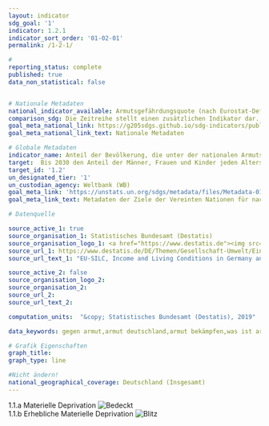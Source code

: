 ```yaml
---
layout: indicator
sdg_goal: '1'
indicator: 1.2.1
indicator_sort_order: '01-02-01'
permalink: /1-2-1/

#
reporting_status: complete
published: true
data_non_statistical: false


# Nationale Metadaten
national_indicator_available: Armutsgefährdungsquote (nach Eurostat-Definition)
comparison_sdg: Die Zeitreihe stellt einen zusätzlichen Indikator dar.
goal_meta_national_link: https://g205sdgs.github.io/sdg-indicators/public/MetaDe/1.2.1.pdf
goal_meta_national_link_text: Nationale Metadaten

# Globale Metadaten
indicator_name: Anteil der Bevölkerung, die unter der nationalen Armutsgrenze lebt, nach Geschlecht und Alter
target:  Bis 2030 den Anteil der Männer, Frauen und Kinder jeden Alters, die in Armut in all ihren Dimensionen nach der jeweiligen nationalen Definition leben, mindestens um die Hälfte senken
target_id: '1.2'
un_designated_tier: '1'
un_custodian_agency: Weltbank (WB)
goal_meta_link: 'https://unstats.un.org/sdgs/metadata/files/Metadata-01-02-01.pdf'
goal_meta_link_text: Metadaten der Ziele der Vereinten Nationen für nachhaltige Entwicklung

# Datenquelle

source_active_1: true
source_organisation_1: Statistisches Bundesamt (Destatis)
source_organisation_logo_1: <a href="https://www.destatis.de"><img src="https://g205sdgs.github.io/sdg-indicators/public/logos/destatis.png" alt="Logo Destatis" /></a>
source_url_1: https://www.destatis.de/DE/Themen/Gesellschaft-Umwelt/Einkommen-Konsum-Lebensbedingungen/Lebensbedingungen-Armutsgefaehrdung/_inhalt.html#sprg233586
source_url_text_1: "EU-SILC, Income and Living Conditions in Germany and the European Union - Fachserie 15, Reihe 3"

source_active_2: false
source_organisation_logo_2:
source_organisation_2:
source_url_2:
source_url_text_2:

computation_units:  "&copy; Statistisches Bundesamt (Destatis), 2019"

data_keywords: gegen armut,armut deutschland,armut bekämpfen,was ist armut,armutsgrenze,die armut,armut hilfe,bekämpfung der armut,was bedeutet armut,hunger und armut,armut im alter,armut kinder,kinder in armut,armut und reichtum,organisationen gegen armut,armut in deutschland,armut weltweit,armut,armutsbekämpfung,maßnahmen gegen armut,absolute armut, armutsgefährdungsquote, deprivation, materielle deprivation, erhebliche deprivation, erhebliche materielle deprivation, Armutsgefährdungsquote (nach Eurostat-Definition), wohlstand, reichtum

# Grafik Eigenschaften
graph_title:
graph_type: line

#Nicht ändern!
national_geographical_coverage: Deutschland (Insgesamt)
---
```

1.1.a Materielle Deprivation <img src="https://g205sdgs.github.io/sdg-indicators/public/Wettersymbole/Bedeckt.png" alt="Bedeckt" /> <br> 1.1.b Erhebliche Materielle Deprivation <img src="https://g205sdgs.github.io/sdg-indicators/public/Wettersymbole/Blitz.png" alt="Blitz" />
